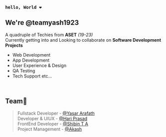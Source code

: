 ### `hello, World ❤️`<br>
## We're **@teamyash1923** <br>
 A quadruple of Techies from **ASET** *(19-23)* <br>
 Currently getting into and Looking to collaborate on **Software Development Projects** <br>
 - Web Development
 - App Development 
 - User Experience & Design 
 - QA Testing 
 - Tech Support etc...
<br>

## Team🦾
> Fullstack Developer - [@Yasar Arafath](https://github.com/yasar195) <br>
> Developer & UIUX - [@Hari Prasad](https://github.com/hariprasd) <br>
> FrontEnd Developer - [@Shibin T A](https://github.com/shibinashraf) <br>
> Project Management - [@Akash](#)

